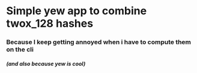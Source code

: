 # Simple yew app to combine twox_128 hashes
### Because I keep getting annoyed when i have to compute them on the cli
##### (and also because yew is cool)
